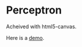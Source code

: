 Perceptron
==========
Acheived with html5-canvas.

Here is a [demo](http://a968574123.github.io/Perceptron/).
